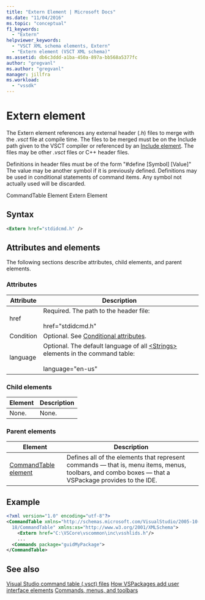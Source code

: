 ```yaml
---
title: "Extern Element | Microsoft Docs"
ms.date: "11/04/2016"
ms.topic: "conceptual"
f1_keywords:
  - "Extern"
helpviewer_keywords:
  - "VSCT XML schema elements, Extern"
  - "Extern element (VSCT XML schema)"
ms.assetid: db6c3ddd-a1ba-450a-897a-bb568a5377fc
author: "gregvanl"
ms.author: "gregvanl"
manager: jillfra
ms.workload:
  - "vssdk"
---
```

# Extern element
The Extern element references any external header (*.h*) files to merge with the *.vsct* file at compile time. The files to be merged must be on the Include path given to the VSCT compiler or referenced by an [Include element](../extensibility/include-element.md). The files may be other *.vsct* files or C++ header files.

 Definitions in header files must be of the form "#define [Symbol] [Value]"  The value may be another symbol if it is previously defined. Definitions may be used in conditional statements of command items. Any symbol not actually used will be discarded.

 CommandTable Element
Extern Element

## Syntax

```xml
<Extern href="stdidcmd.h" />
```

## Attributes and elements
 The following sections describe attributes, child elements, and parent elements.

### Attributes

|Attribute|Description|
|---------------|-----------------|
|href|Required. The path to the header file:<br /><br /> href="stdidcmd.h"|
|Condition|Optional. See [Conditional attributes](../extensibility/vsct-xml-schema-conditional-attributes.md).|
|language|Optional. The default language of all [\<Strings>](../extensibility/strings-element.md) elements in the command table:<br /><br /> language="en-us"|

### Child elements

|Element|Description|
|-------------|-----------------|
|None.|None.|

### Parent elements

|Element|Description|
|-------------|-----------------|
|[CommandTable element](../extensibility/commandtable-element.md)|Defines all of the elements that represent commands — that is, menu items, menus, toolbars, and combo boxes — that a VSPackage provides to the IDE.|

## Example

```xml
<?xml version="1.0" encoding="utf-8"?>
<CommandTable xmlns="http://schemas.microsoft.com/VisualStudio/2005-10-
  18/CommandTable" xmlns:xs="http://www.w3.org/2001/XMLSchema">
    <Extern href="C:\VSCore\vscommon\inc\vsshlids.h"/>
    ...
  <Commands package="guidMyPackage">
</CommandTable>
```

## See also
 [Visual Studio command table (.vsct) files](../extensibility/internals/visual-studio-command-table-dot-vsct-files.md)
 [How VSPackages add user interface elements](../extensibility/internals/how-vspackages-add-user-interface-elements.md)
 [Commands, menus, and toolbars](../extensibility/internals/commands-menus-and-toolbars.md)